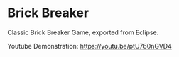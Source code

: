 # Brick Breaker
 Classic Brick Breaker Game, exported from Eclipse.
 
 Youtube Demonstration: https://youtu.be/ptU760nGVD4
